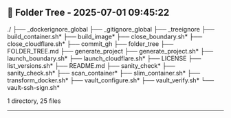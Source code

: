 ## 📁 Folder Tree - 2025-07-01 09:45:22 ##

./
├── _dockerignore_global
├── _gitignore_global
├── _treeignore
├── build_container.sh*
├── build_image*
├── close_boundary.sh*
├── close_cloudflare.sh*
├── commit_gh
├── folder_tree
├── FOLDER_TREE.md
├── generate_project
├── generate_project.sh*
├── launch_boundary.sh*
├── launch_cloudflare.sh*
├── LICENSE
├── list_versions.sh*
├── README.md
├── sanity_check*
├── sanity_check.sh*
├── scan_container*
├── slim_container.sh*
├── transform_docker.sh*
├── vault_configure.sh*
├── vault_verify.sh*
└── vault-ssh-sign.sh*

1 directory, 25 files

---
